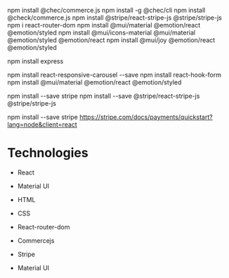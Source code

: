 npm install @chec/commerce.js
npm install -g @chec/cli
npm install @check/commerce.js 
npm install @stripe/react-stripe-js @stripe/stripe-js
npm i react-router-dom
npm install @mui/material @emotion/react @emotion/styled
npm install @mui/icons-material @mui/material @emotion/styled @emotion/react
npm install @mui/joy @emotion/react @emotion/styled

npm install express

npm install react-responsive-carousel --save
npm install react-hook-form
npm install @mui/material @emotion/react @emotion/styled

npm install --save stripe
npm install --save @stripe/react-stripe-js @stripe/stripe-js

npm install --save stripe
https://stripe.com/docs/payments/quickstart?lang=node&client=react
# Technologies

* React
* Material UI
* HTML
* CSS

* React-router-dom
* Commercejs
* Stripe
* Material UI